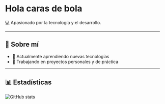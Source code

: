 # Hola caras de bola

💻 Apasionado por la tecnología y el desarrollo.

---

## 🚀 Sobre mí
- 🌱 Actualmente aprendiendo nuevas tecnologías
- 🔭 Trabajando en proyectos personales y de práctica

---

## 📊 Estadísticas
![GitHub stats](https://github-readme-stats.vercel.app/api?username=numtack05&show_icons=true&theme=radical)

